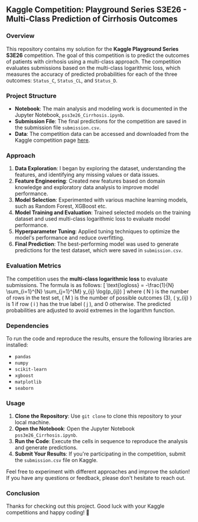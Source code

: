 ## Kaggle Competition: Playground Series S3E26 - Multi-Class Prediction of Cirrhosis Outcomes

### Overview
This repository contains my solution for the **Kaggle Playground Series S3E26** competition. The goal of this competition is to predict the outcomes of patients with cirrhosis using a multi-class approach. The competition evaluates submissions based on the multi-class logarithmic loss, which measures the accuracy of predicted probabilities for each of the three outcomes: `Status_C`, `Status_CL`, and `Status_D`.

### Project Structure
- **Notebook**: The main analysis and modeling work is documented in the Jupyter Notebook, `pss3e26_Cirrhosis.ipynb`.
- **Submission File**: The final predictions for the competition are saved in the submission file `submission.csv`.
- **Data**: The competition data can be accessed and downloaded from the Kaggle competition page [here](https://www.kaggle.com/competitions/playground-series-s3e26/data).

### Approach
1. **Data Exploration**: I began by exploring the dataset, understanding the features, and identifying any missing values or data issues.
2. **Feature Engineering**: Created new features based on domain knowledge and exploratory data analysis to improve model performance.
3. **Model Selection**: Experimented with various machine learning models, such as Random Forest, XGBoost etc.
4. **Model Training and Evaluation**: Trained selected models on the training dataset and used multi-class logarithmic loss to evaluate model performance.
5. **Hyperparameter Tuning**: Applied tuning techniques to optimize the model's performance and reduce overfitting.
6. **Final Prediction**: The best-performing model was used to generate predictions for the test dataset, which were saved in `submission.csv`.

### Evaluation Metrics
The competition uses the **multi-class logarithmic loss** to evaluate submissions. The formula is as follows:
\[ \text{logloss} = -\frac{1}{N} \sum_{i=1}^{N} \sum_{j=1}^{M} y_{ij} \log(p_{ij}) \]
where \( N \) is the number of rows in the test set, \( M \) is the number of possible outcomes (3), \( y_{ij} \) is 1 if row \( i \) has the true label \( j \), and 0 otherwise. The predicted probabilities are adjusted to avoid extremes in the logarithm function.

### Dependencies
To run the code and reproduce the results, ensure the following libraries are installed:
- `pandas`
- `numpy`
- `scikit-learn`
- `xgboost`
- `matplotlib`
- `seaborn`

### Usage
1. **Clone the Repository**: Use `git clone` to clone this repository to your local machine.
2. **Open the Notebook**: Open the Jupyter Notebook `pss3e26_Cirrhosis.ipynb`.
3. **Run the Code**: Execute the cells in sequence to reproduce the analysis and generate predictions.
4. **Submit Your Results**: If you're participating in the competition, submit the `submission.csv` file on Kaggle.

Feel free to experiment with different approaches and improve the solution! If you have any questions or feedback, please don't hesitate to reach out.

### Conclusion
Thanks for checking out this project. Good luck with your Kaggle competitions and happy coding! 🚀
